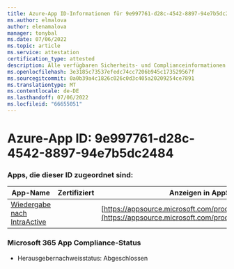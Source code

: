 ```yaml
---
title: Azure-App ID-Informationen für 9e997761-d28c-4542-8897-94e7b5dc2484
ms.author: elmalova
author: elenamalova
manager: tonybal
ms.date: 07/06/2022
ms.topic: article
ms.service: attestation
certification_type: attested
description: Alle verfügbaren Sicherheits- und Complianceinformationen für 9e997761-d28c-4542-8897-94e7b5dc2484.
ms.openlocfilehash: 3e3185c73537efedc74cc7206b945c173529567f
ms.sourcegitcommit: 0a0b39a4c1826c026c0d3c405a20209254ce7891
ms.translationtype: MT
ms.contentlocale: de-DE
ms.lasthandoff: 07/06/2022
ms.locfileid: "66655051"
---
```

# <a name="azure-app-id-9e997761-d28c-4542-8897-94e7b5dc2484"></a>Azure-App ID: 9e997761-d28c-4542-8897-94e7b5dc2484


### <a name="apps-associated-with-this-id"></a>Apps, die dieser ID zugeordnet sind:
| **App-Name** | **Zertifiziert** | **Anzeigen in AppSource** |
|--------------|---------------|-----------------------|
| [Wiedergabe nach IntraActive](../forward/WA200004169.md) |  | [https://appsource.microsoft.com/product/office/WA200004169](https://appsource.microsoft.com/product/office/WA200004169) |

### <a name="microsoft-365-app-compliance-status"></a>Microsoft 365 App Compliance-Status
- Herausgebernachweisstatus: Abgeschlossen
